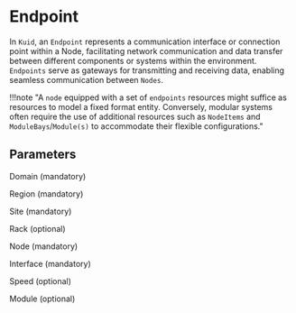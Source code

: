 # Endpoint

In `Kuid`, an `Endpoint` represents a communication interface or connection point within a Node, facilitating network communication and data transfer between different components or systems within the environment. `Endpoints` serve as gateways for transmitting and receiving data, enabling seamless communication between `Nodes`.

!!!note "A `node` equipped with a set of `endpoints` resources might suffice as resources to model a fixed format entity. Conversely, modular systems often require the use of additional resources such as `NodeItems` and `ModuleBays`/`Module(s)` to accommodate their flexible configurations."

## Parameters

Domain (mandatory) 

Region (mandatory)

Site (mandatory)

Rack (optional)

Node (mandatory)

Interface (mandatory)

Speed (optional)

Module (optional)